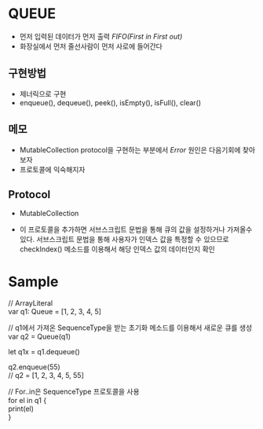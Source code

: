 # QUEUE
* 먼저 입력된 데이터가 먼저 출력 *FIFO(First in First out)*
* 화장실에서 먼저 줄선사람이 먼저 사로에 들어간다
 
## 구현방법
* 제너릭으로 구현
* enqueue(), dequeue(), peek(), isEmpty(), isFull(), clear()

## 메모
* MutableCollection protocol을 구현하는 부분에서 *Error* 원인은 다음기회에 찾아보자
* 프로토콜에 익숙해지자 

## Protocol 
* MutableCollection  
- 이 프로토콜을 추가하면 서브스크립트 문법을 통해 큐의 값을 설정하거나 가져올수 있다. 서브스크립트 문법을 통해 사용자가 인덱스 값을 특정할 수 있으므로 checkIndex() 메소드를 이용해서 해당 인덱스 값의 데이터인지 확인 

# Sample

// ArrayLiteral   
var q1: Queue<Int> = [1, 2, 3, 4, 5]

// q1에서 가져온 SequenceType을 받는 초기화 메소드를 이용해서 새로운 큐를 생성  
var q2 = Queue<Int>(q1)  

let q1x = q1.dequeue()  

q2.enqueue(55)  
// q2 = [1, 2, 3, 4, 5, 55]  

// For..in은 SequenceType 프로토콜을 사용  
for el in q1 {  
   print(el)  
}

